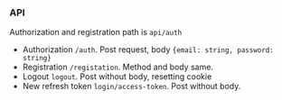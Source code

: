 ### API

Authorization and registration path is `api/auth`

 - Authorization `/auth`. Post request, body `{email: string, password: string}`  
 - Registration `/registation`. Method and body same.  
 - Logout `logout`. Post without body, resetting cookie  
 - New refresh token `login/access-token`. Post without body.  

 